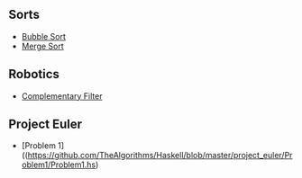 ## Sorts
 * [Bubble Sort](https://github.com/TheAlgorithms/Haskell/blob/master/sorts/bubbleSort.hs)
 * [Merge Sort](https://github.com/TheAlgorithms/Haskell/blob/master/sorts/mergeSort.hs)

## Robotics
 * [Complementary Filter](https://github.com/TheAlgorithms/Haskell/blob/master/robotics/ComplementaryFilter/compFilt.hs)

## Project Euler
 * [Problem 1]((https://github.com/TheAlgorithms/Haskell/blob/master/project_euler/Problem1/Problem1.hs)